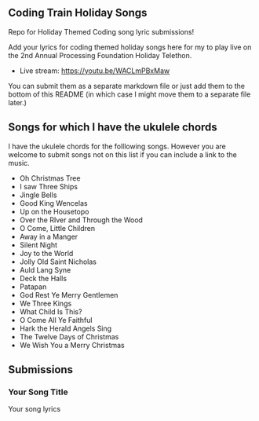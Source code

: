 ## Coding Train Holiday Songs

Repo for Holiday Themed Coding song lyric submissions!

Add your lyrics for coding themed holiday songs here for my to play live on the 2nd Annual Processing Foundation Holiday Telethon.

* Live stream: https://youtu.be/WACLmPBxMaw

You can submit them as a separate markdown file or just add them to the bottom of this README (in which case I might move them to a separate file later.)

## Songs for which I have the ukulele chords

I have the ukulele chords for the folllowing songs. However you are welcome to submit songs not on this list if you can include a link to the music.

* Oh Christmas Tree
* I saw Three Ships
* Jingle Bells
* Good King Wencelas
* Up on the Housetopo
* Over the RIver and Through the Wood
* O Come, Little Children
* Away in a Manger
* Silent Night
* Joy to the World
* Jolly Old Saint Nicholas
* Auld Lang Syne
* Deck the Halls
* Patapan
* God Rest Ye Merry Gentlemen
* We Three Kings
* What Child Is This?
* O Come All Ye Faithful
* Hark the Herald Angels Sing
* The Twelve Days of Christmas
* We Wish You a Merry Christmas

## Submissions

### Your Song Title
Your song lyrics

